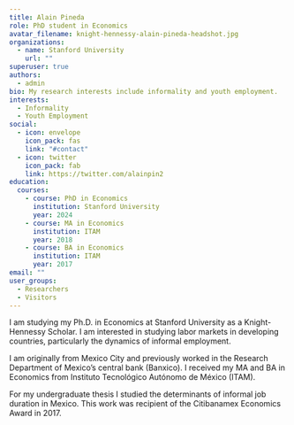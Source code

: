 ```yaml
---
title: Alain Pineda
role: PhD student in Economics
avatar_filename: knight-hennessy-alain-pineda-headshot.jpg
organizations:
  - name: Stanford University
    url: ""
superuser: true
authors:
  - admin
bio: My research interests include informality and youth employment.
interests:
  - Informality
  - Youth Employment
social:
  - icon: envelope
    icon_pack: fas
    link: "#contact"
  - icon: twitter
    icon_pack: fab
    link: https://twitter.com/alainpin2
education:
  courses:
    - course: PhD in Economics
      institution: Stanford University
      year: 2024
    - course: MA in Economics
      institution: ITAM
      year: 2018
    - course: BA in Economics
      institution: ITAM
      year: 2017
email: ""
user_groups:
  - Researchers
  - Visitors
---
```

I am studying my Ph.D. in Economics at Stanford University as a Knight-Hennessy Scholar. I am interested in studying labor markets in developing countries, particularly the dynamics of informal employment. 

I am originally from Mexico City and previously worked in the Research Department of Mexico’s central bank (Banxico). I received my MA and BA in Economics from Instituto Tecnológico Autónomo de México (ITAM).

For my undergraduate thesis I studied the determinants of informal job duration in Mexico. This work was recipient of the Citibanamex Economics Award in 2017.